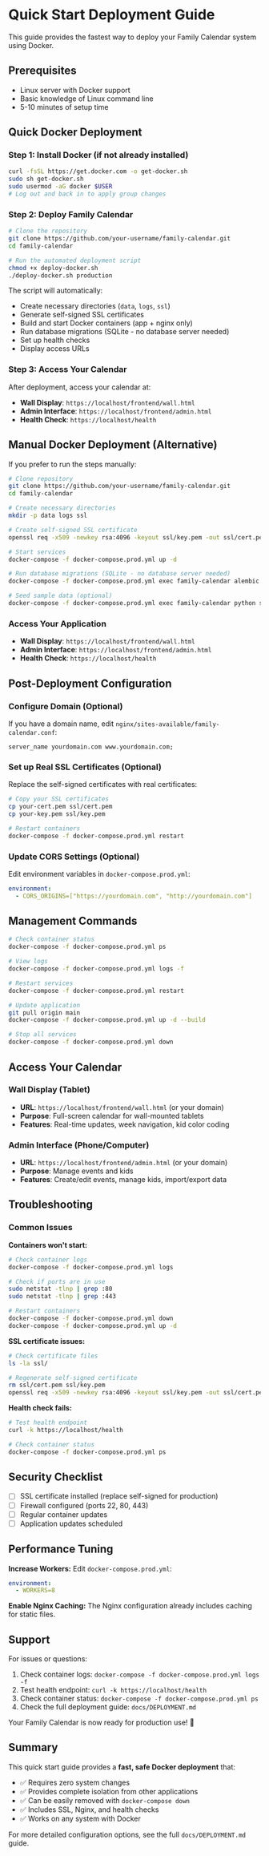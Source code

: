 # Quick Start Deployment Guide

This guide provides the fastest way to deploy your Family Calendar system using Docker.

## Prerequisites

- Linux server with Docker support
- Basic knowledge of Linux command line
- 5-10 minutes of setup time

## Quick Docker Deployment

### Step 1: Install Docker (if not already installed)

```bash
curl -fsSL https://get.docker.com -o get-docker.sh
sudo sh get-docker.sh
sudo usermod -aG docker $USER
# Log out and back in to apply group changes
```

### Step 2: Deploy Family Calendar

```bash
# Clone the repository
git clone https://github.com/your-username/family-calendar.git
cd family-calendar

# Run the automated deployment script
chmod +x deploy-docker.sh
./deploy-docker.sh production
```

The script will automatically:
- Create necessary directories (`data`, `logs`, `ssl`)
- Generate self-signed SSL certificates
- Build and start Docker containers (app + nginx only)
- Run database migrations (SQLite - no database server needed)
- Set up health checks
- Display access URLs

### Step 3: Access Your Calendar

After deployment, access your calendar at:
- **Wall Display**: `https://localhost/frontend/wall.html`
- **Admin Interface**: `https://localhost/frontend/admin.html`
- **Health Check**: `https://localhost/health`

## Manual Docker Deployment (Alternative)

If you prefer to run the steps manually:

```bash
# Clone repository
git clone https://github.com/your-username/family-calendar.git
cd family-calendar

# Create necessary directories
mkdir -p data logs ssl

# Create self-signed SSL certificate
openssl req -x509 -newkey rsa:4096 -keyout ssl/key.pem -out ssl/cert.pem -days 365 -nodes -subj "/C=US/ST=State/L=City/O=Organization/CN=localhost"

# Start services
docker-compose -f docker-compose.prod.yml up -d

# Run database migrations (SQLite - no database server needed)
docker-compose -f docker-compose.prod.yml exec family-calendar alembic upgrade head

# Seed sample data (optional)
docker-compose -f docker-compose.prod.yml exec family-calendar python seed_data.py
```

### Access Your Application
- **Wall Display**: `https://localhost/frontend/wall.html`
- **Admin Interface**: `https://localhost/frontend/admin.html`
- **Health Check**: `https://localhost/health`

## Post-Deployment Configuration

### Configure Domain (Optional)

If you have a domain name, edit `nginx/sites-available/family-calendar.conf`:

```nginx
server_name yourdomain.com www.yourdomain.com;
```

### Set up Real SSL Certificates (Optional)

Replace the self-signed certificates with real certificates:

```bash
# Copy your SSL certificates
cp your-cert.pem ssl/cert.pem
cp your-key.pem ssl/key.pem

# Restart containers
docker-compose -f docker-compose.prod.yml restart
```

### Update CORS Settings (Optional)

Edit environment variables in `docker-compose.prod.yml`:

```yaml
environment:
  - CORS_ORIGINS=["https://yourdomain.com", "http://yourdomain.com"]
```

## Management Commands

```bash
# Check container status
docker-compose -f docker-compose.prod.yml ps

# View logs
docker-compose -f docker-compose.prod.yml logs -f

# Restart services
docker-compose -f docker-compose.prod.yml restart

# Update application
git pull origin main
docker-compose -f docker-compose.prod.yml up -d --build

# Stop all services
docker-compose -f docker-compose.prod.yml down
```

## Access Your Calendar

### Wall Display (Tablet)
- **URL**: `https://localhost/frontend/wall.html` (or your domain)
- **Purpose**: Full-screen calendar for wall-mounted tablets
- **Features**: Real-time updates, week navigation, kid color coding

### Admin Interface (Phone/Computer)
- **URL**: `https://localhost/frontend/admin.html` (or your domain)
- **Purpose**: Manage events and kids
- **Features**: Create/edit events, manage kids, import/export data

## Troubleshooting

### Common Issues

**Containers won't start:**
```bash
# Check container logs
docker-compose -f docker-compose.prod.yml logs

# Check if ports are in use
sudo netstat -tlnp | grep :80
sudo netstat -tlnp | grep :443

# Restart containers
docker-compose -f docker-compose.prod.yml down
docker-compose -f docker-compose.prod.yml up -d
```

**SSL certificate issues:**
```bash
# Check certificate files
ls -la ssl/

# Regenerate self-signed certificate
rm ssl/cert.pem ssl/key.pem
openssl req -x509 -newkey rsa:4096 -keyout ssl/key.pem -out ssl/cert.pem -days 365 -nodes -subj "/C=US/ST=State/L=City/O=Organization/CN=localhost"
```

**Health check fails:**
```bash
# Test health endpoint
curl -k https://localhost/health

# Check container status
docker-compose -f docker-compose.prod.yml ps
```

## Security Checklist

- [ ] SSL certificate installed (replace self-signed for production)
- [ ] Firewall configured (ports 22, 80, 443)
- [ ] Regular container updates
- [ ] Application updates scheduled

## Performance Tuning

**Increase Workers:**
Edit `docker-compose.prod.yml`:
```yaml
environment:
  - WORKERS=8
```

**Enable Nginx Caching:**
The Nginx configuration already includes caching for static files.

## Support

For issues or questions:

1. Check container logs: `docker-compose -f docker-compose.prod.yml logs -f`
2. Test health endpoint: `curl -k https://localhost/health`
3. Check container status: `docker-compose -f docker-compose.prod.yml ps`
4. Check the full deployment guide: `docs/DEPLOYMENT.md`

Your Family Calendar is now ready for production use! 🎉

## Summary

This quick start guide provides a **fast, safe Docker deployment** that:
- ✅ Requires zero system changes
- ✅ Provides complete isolation from other applications
- ✅ Can be easily removed with `docker-compose down`
- ✅ Includes SSL, Nginx, and health checks
- ✅ Works on any system with Docker

For more detailed configuration options, see the full `docs/DEPLOYMENT.md` guide.
